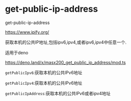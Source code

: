 # get-public-ip-address

get-public-ip-address

https://www.ipify.org/

获取本机的公共IP地址,包括ipv6,ipv4,或者ipv6,ipv4中任意一个.

适用于deno

https://deno.land/x/masx200_get_public_ip_address/mod.ts

`getPublicIpv6`:获取本机的公共IPv6地址

`getPublicIpv4`:获取本机的公共IPv6地址

`getPublicIpAddress`:获取本机的公共IPv6或者ipv4地址
